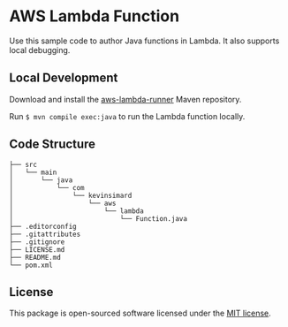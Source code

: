 # AWS Lambda Function

Use this sample code to author Java functions in Lambda. It also supports local debugging.

## Local Development

Download and install the [aws-lambda-runner](https://github.com/kevinsimard/aws-lambda-runner) Maven repository.

Run `$ mvn compile exec:java` to run the Lambda function locally.

## Code Structure

    ├── src
    │   └── main
    │       └── java
    │           └── com
    │               └── kevinsimard
    │                   └── aws
    │                       └── lambda
    │                           └── Function.java
    ├── .editorconfig
    ├── .gitattributes
    ├── .gitignore
    ├── LICENSE.md
    ├── README.md
    └── pom.xml

## License

This package is open-sourced software licensed under the [MIT license](http://opensource.org/licenses/MIT).
